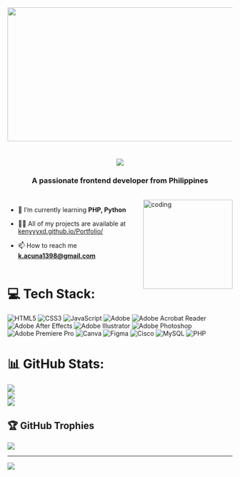 <div align="center">
<img height="300" width="700" src="https://media2.giphy.com/media/v1.Y2lkPTc5MGI3NjExazg0MXN5bjExZzIyb3Y5eWpwM3VzNG83YTBoMDQzdGJza2VuYXIwNyZlcD12MV9pbnRlcm5hbF9naWZfYnlfaWQmY3Q9Zw/3oEjHOWlyBm3IE1p7O/giphy.webp">
</div>
<h1 align="center">
  <img src="https://readme-typing-svg.herokuapp.com/?font=Righteous&size=30&center=true&vCenter=true&width=500&height=70&duration=4000&lines=Hi+There!+👋;+I'm+Ken+Acuña!;" /></h1>
<h3 align="center">A passionate frontend developer from Philippines</h3></br>

<img align="right" alt="coding" width="200" src="https://media2.giphy.com/media/v1.Y2lkPTc5MGI3NjExdWh1emY1bHVpM2dsYTJoa2c5OW1vN3l2ajA3M3h3ZmJ0MXJxdmNmdSZlcD12MV9pbnRlcm5hbF9naWZfYnlfaWQmY3Q9Zw/elrFAUtV7ZOH7TSPhF/giphy.webp">

- 🌱 I’m currently learning **PHP, Python**

- 👨‍💻 All of my projects are available at [kenyyyxd.github.io/Portfolio/](https://kenyyyxd.github.io/Portfolio/)

- 📫 How to reach me **k.acuna1398@gmail.com**</br></br>

# 💻 Tech Stack:
![HTML5](https://img.shields.io/badge/html5-%23E34F26.svg?style=for-the-badge&logo=html5&logoColor=white) ![CSS3](https://img.shields.io/badge/css3-%231572B6.svg?style=for-the-badge&logo=css3&logoColor=white) ![JavaScript](https://img.shields.io/badge/javascript-%23323330.svg?style=for-the-badge&logo=javascript&logoColor=%23F7DF1E) ![Adobe](https://img.shields.io/badge/adobe-%23FF0000.svg?style=for-the-badge&logo=adobe&logoColor=white) ![Adobe Acrobat Reader](https://img.shields.io/badge/Adobe%20Acrobat%20Reader-EC1C24.svg?style=for-the-badge&logo=Adobe%20Acrobat%20Reader&logoColor=white) ![Adobe After Effects](https://img.shields.io/badge/Adobe%20After%20Effects-9999FF.svg?style=for-the-badge&logo=Adobe%20After%20Effects&logoColor=white) ![Adobe Illustrator](https://img.shields.io/badge/adobe%20illustrator-%23FF9A00.svg?style=for-the-badge&logo=adobe%20illustrator&logoColor=white) ![Adobe Photoshop](https://img.shields.io/badge/adobe%20photoshop-%2331A8FF.svg?style=for-the-badge&logo=adobe%20photoshop&logoColor=white) ![Adobe Premiere Pro](https://img.shields.io/badge/Adobe%20Premiere%20Pro-9999FF.svg?style=for-the-badge&logo=Adobe%20Premiere%20Pro&logoColor=white) ![Canva](https://img.shields.io/badge/Canva-%2300C4CC.svg?style=for-the-badge&logo=Canva&logoColor=white) ![Figma](https://img.shields.io/badge/figma-%23F24E1E.svg?style=for-the-badge&logo=figma&logoColor=white) ![Cisco](https://img.shields.io/badge/cisco-%23049fd9.svg?style=for-the-badge&logo=cisco&logoColor=black) ![MySQL](https://img.shields.io/badge/mysql-4479A1.svg?style=for-the-badge&logo=mysql&logoColor=white) ![PHP](https://img.shields.io/badge/php-%23777BB4.svg?style=for-the-badge&logo=php&logoColor=white) 
# 📊 GitHub Stats:
![](https://github-readme-stats.vercel.app/api?username=Kenyyyxd&theme=nightowl&hide_border=false&include_all_commits=false&count_private=false)<br/>
![](https://github-readme-streak-stats.herokuapp.com/?user=Kenyyyxd&theme=nightowl&hide_border=false)<br/>
![](https://github-readme-stats.vercel.app/api/top-langs/?username=Kenyyyxd&theme=nightowl&hide_border=false&include_all_commits=false&count_private=false&layout=compact)

## 🏆 GitHub Trophies
![](https://github-profile-trophy.vercel.app/?username=Kenyyyxd&theme=tokyonight&no-frame=false&no-bg=false&margin-w=4)

---
[![](https://visitcount.itsvg.in/api?id=Kenyyyxd&icon=0&color=6)](https://visitcount.itsvg.in)

<!-- Proudly created with GPRM ( https://gprm.itsvg.in ) -->
